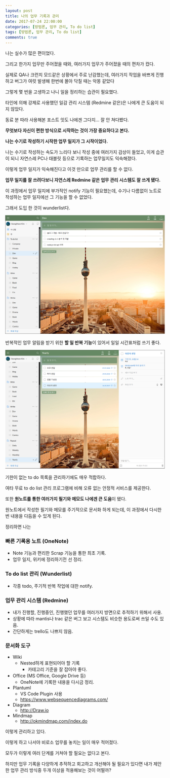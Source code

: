 ```yaml
---
layout: post
title: 나의 업무 기록과 관리
date: 2017-07-24 22:00:00
categories: [방법론, 업무 관리, To do list]
tags: [방법론, 업무 관리, To do list]
comments: true
---
```


나는 실수가 많은 편이었다.

그리고 한가지 업무만 주어졌을 때와, 여러가지 업무가 주어졌을 때의 편차가 컸다.

실제로 QA나 크런치 모드같은 상황에서 주로 난감했는데, 여러가지 작업을 바쁘게 진행하고 버그가 여럿 발생해 한번에 몰아 닥칠 때는 악몽 같았다

그렇게 몇 번을 고생하고 나니 일을 정리하는 습관이 필요했다.

타인에 의해 강제로 사용했던 일감 관리 시스템 (Redmine 같은)은 나에게 큰 도움이 되지 않았다.

동료 분 따라 사용해본 포스트 잇도 나에겐 그다지… 잘 안 쳐다봤다.

**무엇보다 자신이 편한 방식으로 시작하는 것이 가장 중요하다고 본다.**

**나는 수기로 작성하기 시작한 업무 일지가 그 시작이었다.**

나는 수기로 작성하는 속도가 느리다 보니 작성 중에 여러가지 감상이 들었고, 이게 습관이 되니 자연스레 PC나 태블릿 등으로 기록하는 업무일지도 익숙해졌다.

이렇게 업무 일지가 익숙해진다고 이것 만으로 업무 관리를 할 수 없다.

**업무 일지를 잘 쓰려다보니 자연스레 Redmine 같은 업무 관리 시스템도 잘 쓰게 됐다.**

이 과정에서 업무 일지에 부가적인 notify 기능이 필요했는데, 수기나 다름없이 노트로 작성하는 업무 일지에선 그 기능을 할 수 없었다.

그래서 도입 한 것이 wunderlist다.

![wunderlist_01](/img/2017/wunderlist_01.png)

반복적인 업무 알림을 받기 위한 **할 일 반복 기능**이 있어서 일일 시간표처럼 쓰기 좋다.

![wunderlist_02](/img/2017/wunderlist_02.png)

기한이 없는 to do 목록을 관리하기에도 매우 적합하다.

여타 무료 to do list 관리 프로그램에 비해 오류 없는 안정적 서비스를 제공한다.


또한 **원노트를 통한 여러가지 필기와 메모도 나에겐 큰 도움**이 됐다.

원노트에서 작성한 필기와 메모를 주기적으로 문서화 하게 되는데, 이 과정에서 다시한번 내용을 다듬을 수 있게 된다.


정리하면 나는

### 빠른 기록용 노트 (OneNote)
* Note 기능과 편리한 Scrap 기능을 통한 최초 기록.
* 업무 일지, 위키에 정리하기전 선 정리.

### To do list 관리 (Wunderlist)
* 각종 todo, 주기적 반복 작업에 대한 notify.

### 업무 관리 시스템 (Redmine)
* 내가 진행할, 진행중인, 진행했던 업무를 여러가지 방면으로 추적하기 위해서 사용.
* 상황에 따라 mantis나 trac 같은 버그 보고 시스템도 비슷한 용도로써 쓰일 수도 있음.
* 간단하게는 trello도 나쁘지 않음.

### 문서화 도구
* Wiki
	* Nested하게 표현되어야 할 기록
		* 카테고리 기준을 잘 잡아야 좋다.
* Office (MS Office, Google Drive 등)
	* OneNote에 기록한 내용을 다시금 정리.
* Plantuml
	* VS Code Plugin 사용
	* <https://www.websequencediagrams.com/>
* Diagram
	* <http://Draw.io>
* Mindmap
	* <http://okmindmap.com/index.do>

이렇게 관리하고 있다.

이렇게 하고 나서야 비로소 업무를 놓치는 일이 매우 적어졌다.

모두가 이렇게 여러 단계를 거쳐야 할 필요는 없다고 본다.

하지만 업무 기록을 다양하게 추적하고 회고하고 개선해야 될 필요가 있다면 내가 제안한 업무 관리 방식중 두개 이상을 적용해보는 것이 어떨까?